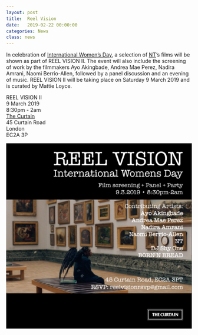 ```yaml
---
layout: post
title:  Reel Vision
date:   2019-02-22 00:00:00
categories: News
class: news
---
```

In celebration of <a href="https://www.internationalwomensday.com" target="_blank">International Women’s Day</a>, a selection of <a href="http://ntpresents.com" target="_blank">NT</a>’s films will be shown as part of REEL VISION II. The event will also include the screening of work by the filmmakers Ayo Akingbade, Andrea Mae Perez, Nadira Amrani, Naomi Berrio-Allen, followed by a panel discussion and an evening of music. REEL VISION II will be taking place on Saturday 9 March 2019 and is curated by Mattie Loyce.

REEL VISION II  
9 March 2019  
8:30pm - 2am  
<a href="https://thecurtain.com" target="_blank">The Curtain</a>  
45 Curtain Road  
London  
EC2A 3P  

![Reel Vision II flyer](/assets_posts/reel_vision.png)  
